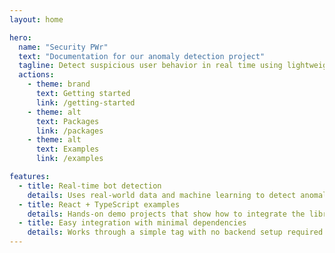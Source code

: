 ```yaml
---
layout: home

hero:
  name: "Security PWr"
  text: "Documentation for our anomaly detection project"
  tagline: Detect suspicious user behavior in real time using lightweight ML models.
  actions:
    - theme: brand
      text: Getting started
      link: /getting-started
    - theme: alt
      text: Packages
      link: /packages
    - theme: alt
      text: Examples
      link: /examples

features:
  - title: Real-time bot detection
    details: Uses real-world data and machine learning to detect anomalous behavior directly in the browser.
  - title: React + TypeScript examples
    details: Hands-on demo projects that show how to integrate the library into real applications.
  - title: Easy integration with minimal dependencies
    details: Works through a simple tag with no backend setup required.
---
```

